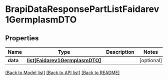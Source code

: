 # BrapiDataResponsePartListFaidarev1GermplasmDTO

## Properties
Name | Type | Description | Notes
------------ | ------------- | ------------- | -------------
**data** | [**list[Faidarev1GermplasmDTO]**](Faidarev1GermplasmDTO.md) |  | [optional] 

[[Back to Model list]](../README.md#documentation-for-models) [[Back to API list]](../README.md#documentation-for-api-endpoints) [[Back to README]](../README.md)


